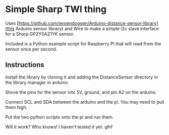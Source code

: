 Simple Sharp TWI thing
======================

Uses [https://github.com/jeroendoggen/Arduino-distance-sensor-library](this Arduino sensor library) and Wire to make a simple i2c slave interface for a Sharp GP2Y0A21YK sensor.

Included is a Python example script for Raspberry Pi that will read from the sensor once per second.

Instructions
------------

Install the library by cloning it and adding the DistanceSensor directory in the library manager in arduino

Shove the pins for the sensor into 5V, ground, and pin A2 on the arduino.

Connect SCL and SDA between the arduino and the pi. You may need to pull them high.

Put the two python scripts onto the pi and run them.

Will it work? Who knows! I haven't tested it yet. glhf
